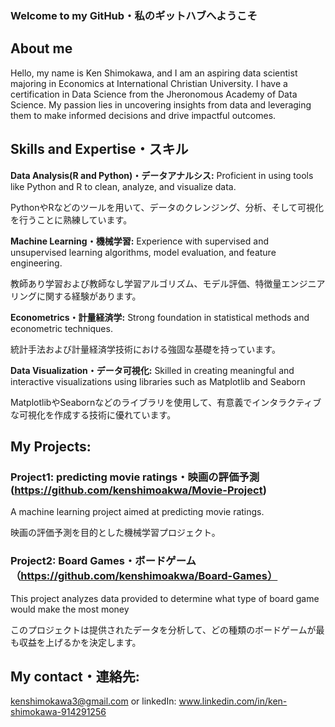 ### Welcome to my GitHub・私のギットハブへようこそ

## About me
Hello, my name is Ken Shimokawa, and I am an aspiring data scientist majoring in Economics at International Christian University. I have a certification in Data Science from the Jheronomous Academy of Data Science. My passion lies in uncovering insights from data and leveraging them to make informed decisions and drive impactful outcomes.

## Skills and Expertise・スキル

**Data Analysis(R and Python)・データアナルシス:** Proficient in using tools like Python and R to clean, analyze, and visualize data. 

PythonやRなどのツールを用いて、データのクレンジング、分析、そして可視化を行うことに熟練しています。

**Machine Learning・機械学習:** Experience with supervised and unsupervised learning algorithms, model evaluation, and feature engineering.

教師あり学習および教師なし学習アルゴリズム、モデル評価、特徴量エンジニアリングに関する経験があります。

**Econometrics・計量経済学:** Strong foundation in statistical methods and econometric techniques.

統計手法および計量経済学技術における強固な基礎を持っています。

**Data Visualization・データ可視化:** Skilled in creating meaningful and interactive visualizations using libraries such as Matplotlib and Seaborn

MatplotlibやSeabornなどのライブラリを使用して、有意義でインタラクティブな可視化を作成する技術に優れています。

## My Projects:

### Project1: predicting movie ratings・映画の評価予測 (https://github.com/kenshimoakwa/Movie-Project)
A machine learning project aimed at predicting movie ratings.

映画の評価予測を目的とした機械学習プロジェクト。

### Project2: Board Games・ボードゲーム（https://github.com/kenshimoakwa/Board-Games）
This project analyzes data provided to determine what type of board game would make the most money

このプロジェクトは提供されたデータを分析して、どの種類のボードゲームが最も収益を上げるかを決定します。


## My contact・連絡先:
kenshimokawa3@gmail.com or linkedIn: www.linkedin.com/in/ken-shimokawa-914291256
<!--
**kenshimoakwa/kenshimoakwa** is a ✨ _special_ ✨ repository because its `README.md` (this file) appears on your GitHub profile.

Here are some ideas to get you started:

- 🔭 I’m currently working on ...
- 🌱 I’m currently learning ...
- 👯 I’m looking to collaborate on ...
- 🤔 I’m looking for help with ...
- 💬 Ask me about ...
- 📫 How to reach me: ...
- 😄 Pronouns: ...
- ⚡ Fun fact: ...
-->
